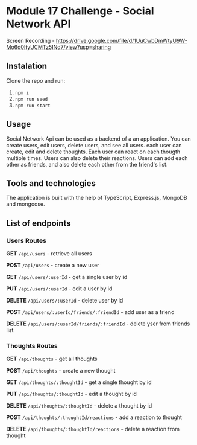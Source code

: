 # Module 17 Challenge - Social Network API

Screen Recording - https://drive.google.com/file/d/1UuCwbDmWtyU9W-Mo6d0ltyUCMTz5INd7/view?usp=sharing

## Instalation
Clone the repo and run:
1. `npm i`
2. `npm run seed`
3. `npm run start`

## Usage
Social Network Api can be used as a backend of a an application. You can create users, edit users, delete users, and see all users. each user can create, edit and delete thoughts. Each user can react on each thougth multiple times. Users can also delete their reactions. Users can add each other as friends, and also delete each other from the friend's list.

## Tools and technologies
The application is built with the help of TypeScript, Express.js, MongoDB and mongoose.

## List of endpoints

### Users Routes
**GET** `/api/users` - retrieve all users

**POST** `/api/users` - create a new user

**GET** `/api/users/:userId` - get a single user by id

**PUT** `/api/users/:userId` - edit a user by id

**DELETE** `/api/users/:userId` - delete user by id

**POST** `/api/users/:userId/friends/:friendId` - add user as a friend

**DELETE** `/api/users/:userId/friends/:friendId` - delete yser from friends list


### Thoughts Routes
**GET** `/api/thoughts` - get all thoughts

**POST** `/api/thoughts` - create a new thought

**GET** `/api/thoughts/:thoughtId` - get a single thought by id

**PUT** `/api/thoughts/:thoughtId` - edit a thought by id

**DELETE** `/api/thoughts/:thoughtId` - delete a thought by id

**POST** `/api/thoughts/:thoughtId/reactions` - add a reaction to thought

**DELETE** `/api/thoughts/:thoughtId/reactions` - delete a reaction from thought

